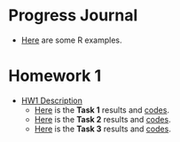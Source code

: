 # Progress Journal

- [Here](files/example_homework_0.html) are some R examples.

# Homework 1 

* [HW1 Description](files/hw1/IE582_Fall20_Homework1.pdf)
   - [Here](files/hw1/task1.html) is the **Task 1** results and [codes](files/hw1/task1.ipynb).
   - [Here](files/hw1/task2.html) is the **Task 2** results and [codes](files/hw1/task2.ipynb).
   - [Here](files/hw1/task3.html) is the **Task 3** results and [codes](files/hw1/task3.ipynb).
